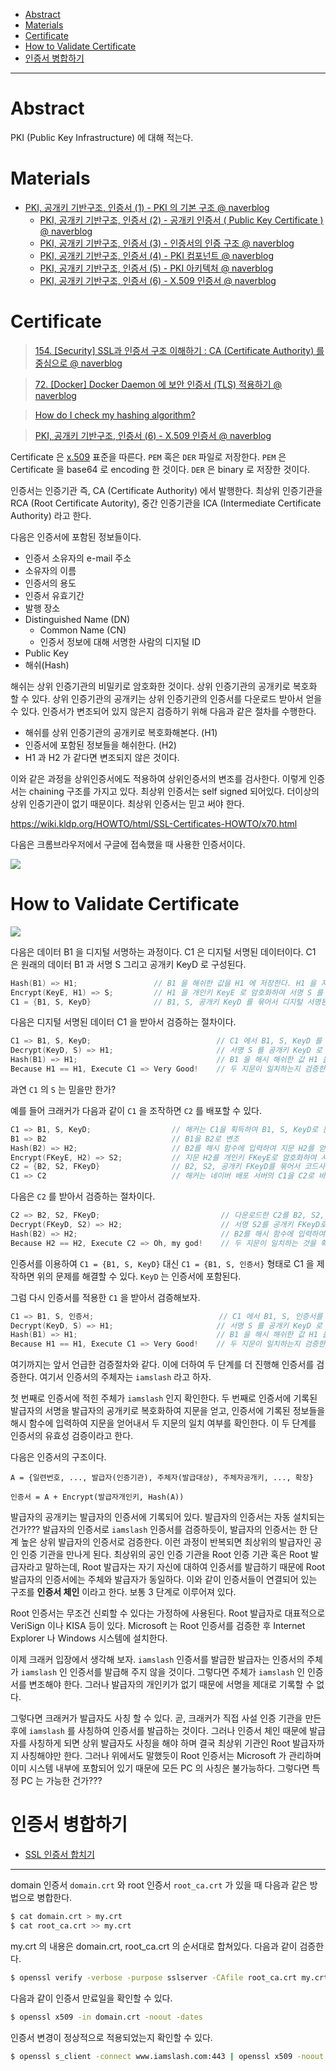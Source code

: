 - [Abstract](#abstract)
- [Materials](#materials)
- [Certificate](#certificate)
- [How to Validate Certificate](#how-to-validate-certificate)
- [인증서 병합하기](#인증서-병합하기)

----

# Abstract

PKI (Public Key Infrastructure) 에 대해 적는다.

# Materials

* [PKI, 공개키 기반구조, 인증서 (1) - PKI 의 기본 구조 @ naverblog](https://m.blog.naver.com/nttkak/20130244568)
  * [PKI, 공개키 기반구조, 인증서 (2) - 공개키 인증서 ( Public Key Certificate ) @ naverblog](https://m.blog.naver.com/nttkak/20130244771)
  * [PKI, 공개키 기반구조, 인증서 (3) - 인증서의 인증 구조 @ naverblog](https://m.blog.naver.com/nttkak/20130245218)
  * [PKI, 공개키 기반구조, 인증서 (4) - PKI 컴포넌트 @ naverblog](https://m.blog.naver.com/PostView.nhn?blogId=nttkak&logNo=20130245294&targetKeyword=&targetRecommendationCode=1)
  * [PKI, 공개키 기반구조, 인증서 (5) - PKI 아키텍처 @ naverblog](https://m.blog.naver.com/nttkak/20130245429)
  * [PKI, 공개키 기반구조, 인증서 (6) - X.509 인증서 @ naverblog](https://m.blog.naver.com/nttkak/20130245553)
   
# Certificate

> [154. [Security] SSL과 인증서 구조 이해하기 : CA (Certificate Authority) 를 중심으로 @ naverblog](https://blog.naver.com/alice_k106/221468341565)

> [72. [Docker] Docker Daemon 에 보안 인증서 (TLS) 적용하기 @ naverblog](https://blog.naver.com/alice_k106/220743690397)

> [How do I check my hashing algorithm?](https://www.namecheap.com/support/knowledgebase/article.aspx/9467/38/how-do-i-check-my-hashing-algorithm/)

> [PKI, 공개키 기반구조, 인증서 (6) - X.509 인증서 @ naverblog](https://m.blog.naver.com/nttkak/20130245553)

Certificate 은 [x.509](https://en.wikipedia.org/wiki/X.509) 표준을 따른다. `PEM` 혹은 `DER` 파일로 저장한다. `PEM` 은 Certificate 을 base64 로 encoding 한 것이다. `DER` 은 binary 로 저장한 것이다.

인증서는 인증기관 즉, CA (Certificate Authority) 에서 발행한다. 최상위 인증기관을 RCA (Root Certificate Autority), 중간 인증기관을 ICA (Intermediate Certificate Authority) 라고 한다.

다음은 인증서에 포함된 정보들이다.

* 인증서 소유자의 e-mail 주소
* 소유자의 이름
* 인증서의 용도
* 인증서 유효기간
* 발행 장소
* Distinguished Name (DN)
  * Common Name (CN)
  * 인증서 정보에 대해 서명한 사람의 디지털 ID
* Public Key
* 해쉬(Hash)

해쉬는 상위 인증기관의 비밀키로 암호화한 것이다. 상위 인증기관의 공개키로 복호화 할 수 있다. 상위 인증기관의 공개키는 상위 인증기관의 인증서를 다운로드 받아서 얻을 수 있다. 인증서가 변조되어 있지 않은지 검증하기 위해 다음과 같은 절차를 수행한다.

* 해쉬를 상위 인증기관의 공개키로 복호화해본다. (H1)
* 인증서에 포함된 정보들을 해쉬한다. (H2)
* H1 과 H2 가 같다면 변조되지 않은 것이다.

이와 같은 과정을 상위인증서에도 적용하여 상위인증서의 변조를 검사한다. 이렇게 인증서는 chaining 구조를 가지고 있다. 최상위 인증서는 self signed 되어있다. 더이상의 상위 인증기관이 없기 때문이다. 최상위 인증서는 믿고 써야 한다.

https://wiki.kldp.org/HOWTO/html/SSL-Certificates-HOWTO/x70.html

다음은 크롬브라우저에서 구글에 접속했을 때 사용한 인증서이다.

![](certificate_sample.png)

# How to Validate Certificate

![](digital_signing.png)

다음은 데이터 B1 을 디지털 서명하는 과정이다. C1 은 디지털 서명된 데이터이다. C1 은 원래의 데이터 B1 과 서명 S 그리고 공개키 KeyD 로 구성된다.

```c
Hash(B1) => H1;                 // B1 을 해쉬한 값을 H1 에 저장한다. H1 을 지문이라 하자.
Encrypt(KeyE, H1) => S;         // H1 을 개인키 KeyE 로 암호화하여 서명 S 를 얻는다.  
C1 = {B1, S, KeyD}              // B1, S, 공개키 KeyD 를 묶어서 디지털 서명된 데이터 C1 생성한다.
```

다음은 디지털 서명된 데이터 C1 을 받아서 검증하는 절차이다.

```c
C1 => B1, S, KeyD;                            // C1 에서 B1, S, KeyD 를 추출한다.  
Decrypt(KeyD, S) => H1;                       // 서명 S 를 공개키 KeyD 로 복호화하여 지문 H1 을 얻는다.  
Hash(B1) => H1;                               // B1 을 해시 해쉬한 값 H1 을 얻는다.  
Because H1 == H1, Execute C1 => Very Good!    // 두 지문이 일치하는지 검증한다.
```

과연 `C1` 의 `S` 는 믿을만 한가?

예를 들어 크래커가 다음과 같이 `C1` 을 조작하면 `C2` 를
배포할 수 있다.

```c
C1 => B1, S, KeyD;                  // 해커는 C1을 획득하여 B1, S, KeyD로 분리  
B1 => B2                            // B1을 B2로 변조  
Hash(B2) => H2;                     // B2를 해시 함수에 입력하여 지문 H2를 얻음  
Encrypt(FKeyE, H2) => S2;           // 지문 H2를 개인키 FKeyE로 암호화하여 서명 S2를 얻음  
C2 = {B2, S2, FKeyD}                // B2, S2, 공개키 FKeyD를 묶어서 코드사인 바이너리 C2 생성  
C1 => C2                            // 해커는 네이버 배포 서버의 C1을 C2로 바꿔치기함  
```

다음은 `C2` 를 받아서 검증하는 절차이다.

```c
C2 => B2, S2, FKeyD;                           // 다운로드한 C2를 B2, S2, FKeyD로 분리  
Decrypt(FKeyD, S2) => H2;                      // 서명 S2를 공개키 FKeyD로 복호화하여 지문 H2을 얻음  
Hash(B2) => H2;                                // B2를 해시 함수에 입력하여 지문 H2를 얻음  
Because H2 == H2, Execute C2 => Oh, my god!    // 두 지문이 일치하는 것을 확인 
```

인증서를 이용하여 `C1 = {B1, S, KeyD}` 대신 `C1 = {B1, S, 인증서}` 형태로 C1 을 제작하면 위의 문제를 해결할 수 있다. `KeyD` 는 인증서에 포함된다.

그럼 다시 인증서를 적용한 `C1` 을 받아서 검증해보자. 

```c
C1 => B1, S, 인증서;                            // C1 에서 B1, S, 인증서를 추출한다. 인증서에서 KeyD 를 추출한다.  
Decrypt(KeyD, S) => H1;                       // 서명 S 를 공개키 KeyD 로 복호화하여 지문 H1 을 얻는다.  
Hash(B1) => H1;                               // B1 을 해시 해쉬한 값 H1 을 얻는다.  
Because H1 == H1, Execute C1 => Very Good!    // 두 지문이 일치하는지 검증한다.
```

여기까지는 앞서 언급한 검증절차와 같다. 이에 더하여 두 단계를 더 진행해 인증서를 검증한다. 여기서 인증서의 주체자는 `iamslash` 라고 하자.

첫 번째로 인증서에 적힌 주체가 `iamslash` 인지 확인한다. 두 번째로 인증서에 기록된 발급자의 서명을 발급자의 공개키로 복호화하여 지문을 얻고, 인증서에 기록된 정보들을 해시 함수에 입력하여 지문을 얻어내서 두 지문의 일치 여부를 확인한다. 이 두 단계를 인증서의 유효성 검증이라고 한다.

다음은 인증서의 구조이다. 

```
A = {일련번호, ..., 발급자(인증기관), 주체자(발급대상), 주체자공개키, ..., 확장}

인증서 = A + Encrypt(발급자개인키, Hash(A))
```

발급자의 공개키는 발급자의 인증서에 기록되어 있다. 발급자의 인증서는 자동 설치되는 건가??? 발급자의 인증서로 `iamslash` 인증서를 검증하듯이, 발급자의 인증서는 한 단계 높은 상위 발급자의 인증서로 검증한다. 이런 과정이 반복되면 최상위의 발급자인 공인 인증 기관을 만나게 된다. 최상위의 공인 인증 기관을 Root 인증 기관 혹은 Root 발급자라고 말하는데, Root 발급자는 자기 자신에 대하여 인증서를 발급하기 때문에 Root 발급자의 인증서에는 주체와 발급자가 동일하다. 이와 같이 인증서들이 연결되어 있는 구조를 **인증서 체인** 이라고 한다. 보통 3 단계로 이루어져 있다.

Root 인증서는 무조건 신뢰할 수 있다는 가정하에 사용된다. Root 발급자로 대표적으로 VeriSign 이나 KISA 등이 있다. Microsoft 는 Root 인증서를 검증한 후 Internet Explorer 나 Windows  시스템에 설치한다.

이제 크래커 입장에서 생각해 보자. `iamslash` 인증서를 발급한 발급자는 인증서의 주체가 `iamslash` 인 인증서를 발급해 주지 않을 것이다. 그렇다면 주체가 `iamslash` 인 인증서를 변조해야 한다. 그러나 발급자의 개인키가 없기 때문에 서명을 제대로 기록할 수 없다.   

그렇다면 크래커가 발급자도 사칭 할 수 있다. 곧, 크래커가 직접 사설 인증 기관을 만든 후에 `iamslash` 를 사칭하여 인증서를 발급하는 것이다. 그러나 인증서 체인 때문에 발급자를 사칭하게 되면 상위 발급자도 사칭을 해야 하며 결국 최상위 기관인 Root 발급자까지 사칭해야만 한다. 그러나 위에서도 말했듯이 Root 인증서는 Microsoft 가 관리하며 이미 시스템 내부에 포함되어 있기 때문에 모든 PC 의 사칭은 불가능하다. 그렇다면 특정 PC 는 가능한 건가???


# 인증서 병합하기

* [SSL 인증서 합치기](https://garyj.tistory.com/8)

----

domain 인증서 `domain.crt` 와 root 인증서 `root_ca.crt` 가 있을 때 
다음과 같은 방법으로 병합한다.

```bash
$ cat domain.crt > my.crt
$ cat root_ca.crt >> my.crt
```

my.crt 의 내용은 domain.crt, root_ca.crt 의 순서대로
합쳐있다. 다음과 같이 검증한다.

```bash
$ openssl verify -verbose -purpose sslserver -CAfile root_ca.crt my.crt
```

다음과 같이 인증서 만료일을 확인할 수 있다.

```bash
$ openssl x509 -in domain.crt -noout -dates
```

인증서 변경이 정상적으로 적용되었는지 확인할 수 있다.

```bash
$ openssl s_client -connect www.iamslash.com:443 | openssl x509 -noout -dates
```
